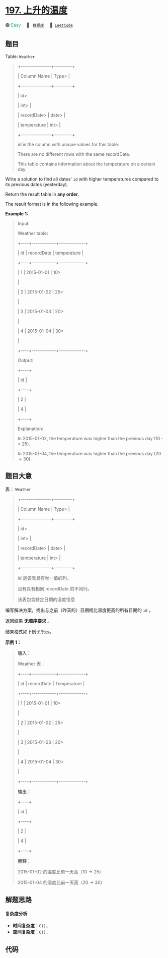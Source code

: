 # [197. 上升的温度](https://leetcode.com/problems/rising-temperature)

🟢 <font color=#15bd66>Easy</font>&emsp; 🔖&ensp; [`数据库`](/leetcode/outline/tag/database.md)&emsp; 🔗&ensp;[`LeetCode`](https://leetcode.com/problems/rising-temperature)

## 题目

Table: `Weather`

> 
> 
> 
> 
> 
> +---------------+---------+
> 
> | Column Name   | Type> 
> |
> 
> +---------------+---------+
> 
> | id> 
> > 
> > 
> | int> 
>  |
> 
> | recordDate> 
> | date> 
> |
> 
> | temperature   | int> 
>  |
> 
> +---------------+---------+
> 
> id is the column with unique values for this table.
> 
> There are no different rows with the same recordDate.
> 
> This table contains information about the temperature on a certain day.
> 
> 



Write a solution to find all dates' `id` with higher temperatures compared to
its previous dates (yesterday).

Return the result table in **any order**.

The result format is in the following example.



**Example 1:**

> Input: 
> 
> Weather table:
> 
> +----+------------+-------------+
> 
> | id | recordDate | temperature |
> 
> +----+------------+-------------+
> 
> | 1  | 2015-01-01 | 10> 
> > 
>   |
> 
> | 2  | 2015-01-02 | 25> 
> > 
>   |
> 
> | 3  | 2015-01-03 | 20> 
> > 
>   |
> 
> | 4  | 2015-01-04 | 30> 
> > 
>   |
> 
> +----+------------+-------------+
> 
> Output: 
> 
> +----+
> 
> | id |
> 
> +----+
> 
> | 2  |
> 
> | 4  |
> 
> +----+
> 
> Explanation: 
> 
> In 2015-01-02, the temperature was higher than the previous day (10 -> 25).
> 
> In 2015-01-04, the temperature was higher than the previous day (20 -> 30).
> 
> 


## 题目大意

表： `Weather`

> 
> 
> 
> 
> 
> +---------------+---------+
> 
> | Column Name   | Type> 
> |
> 
> +---------------+---------+
> 
> | id> 
> > 
> > 
> | int> 
>  |
> 
> | recordDate> 
> | date> 
> |
> 
> | temperature   | int> 
>  |
> 
> +---------------+---------+
> 
> id 是该表具有唯一值的列。
> 
> 没有具有相同 recordDate 的不同行。
> 
> 该表包含特定日期的温度信息



编写解决方案，找出与之前（昨天的）日期相比温度更高的所有日期的 `id` 。

返回结果 **无顺序要求** 。

结果格式如下例子所示。



**示例 1：**

> 
> 
> 
> 
> 
> **输入：**
> 
> Weather 表：
> 
> +----+------------+-------------+
> 
> | id | recordDate | Temperature |
> 
> +----+------------+-------------+
> 
> | 1  | 2015-01-01 | 10> 
> > 
>   |
> 
> | 2  | 2015-01-02 | 25> 
> > 
>   |
> 
> | 3  | 2015-01-03 | 20> 
> > 
>   |
> 
> | 4  | 2015-01-04 | 30> 
> > 
>   |
> 
> +----+------------+-------------+
> 
> **输出：**
> 
> +----+
> 
> | id |
> 
> +----+
> 
> | 2  |
> 
> | 4  |
> 
> +----+
> 
> **解释：**
> 
> 2015-01-02 的温度比前一天高（10 -> 25）
> 
> 2015-01-04 的温度比前一天高（20 -> 30）


## 解题思路

#### 复杂度分析

- **时间复杂度**：`O()`，
- **空间复杂度**：`O()`，

## 代码

```javascript

```